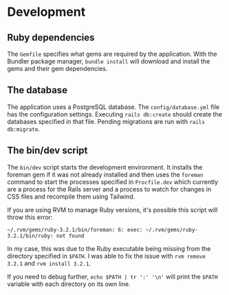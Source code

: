 # Development

## Ruby dependencies

The `Gemfile` specifies what gems are required by the application. With the Bundler package manager, `bundle install` will download and install the gems and their gem dependencies.

## The database

The application uses a PostgreSQL database. The `config/database.yml` file has the configuration settings. Executing `rails db:create` should create the databases specified in that file. Pending migrations are run with `rails db:migrate`. 

## The bin/dev script

The `bin/dev` script starts the development environment. It installs the foreman gem if it was not already installed and then uses the `foreman` command to start the processes specified in `Procfile.dev` which currently are a process for the Rails server and a process to watch for changes in CSS files and recompile them using Tailwind.

If you are using RVM to manage Ruby versions, it's possible this script will throw this error:

```
~/.rvm/gems/ruby-3.2.1/bin/foreman: 6: exec: ~/.rvm/gems/ruby-3.2.1/bin/ruby: not found
```

In my case, this was due to the Ruby executable being missing from the directory specified in `$PATH`. I was able to fix the issue with `rvm remove 3.2.1` and `rvm install 3.2.1`.

If you need to debug further, `echo $PATH | tr ':' '\n'` will print the `$PATH` variable with each directory on its own line.
